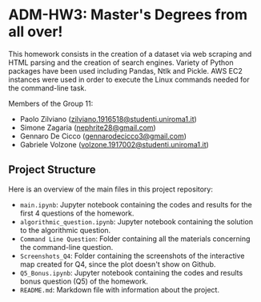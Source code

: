 # ADM-HW3: Master's Degrees from all over!

This homework consists in the creation of a dataset via web scraping and HTML parsing and the creation of search engines. Variety of Python packages have been used including Pandas, Ntlk and Pickle. AWS EC2 instances were used in order to execute the Linux commands needed for the command-line task.

Members of the Group 11:   
- Paolo Zilviano (zilviano.1916518@studenti.uniroma1.it)
- Simone Zagaria (nephrite28@gmail.com)
- Gennaro De Cicco (gennarodecicco3@gmail.com)
- Gabriele Volzone (volzone.1917002@studenti.uniroma1.it)

## Project Structure

Here is an overview of the main files in this project repository:

- `main.ipynb`: Jupyter notebook containing the codes and results for the first 4 questions of the homework.
- `algorithmic_question.ipynb`: Jupyter notebook containing the solution to the algorithmic question.
- `Command Line Question`: Folder containing all the materials concerning the command-line question.
- `Screenshots_Q4`: Folder containing the screenshots of the interactive map created for Q4, since the plot doesn't show on Github.
- `Q5_Bonus.ipynb`: Jupyter notebook containing the codes and results bonus question (Q5) of the homework.
- `README.md`: Markdown file with information about the project.
